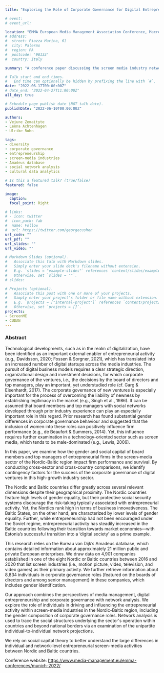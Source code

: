 ```yaml
---
title: "Exploring the Role of Corporate Governance for Digital Entrepreneurship – A Network Study of Screen-Media Ventures in the Nordic and Baltic Countries"

# event: 
# event_url: 

location: "EMMA European Media Management Association Conference, Macromedia University, Munich, Germany"
# address:
#  street: Piazza Marina, 61
#  city: Palermo
#  region: PA
#  postcode: '90133'
#  country: Italy

summary: "A conference paper discussing the screen media industry network of the Nordic-Baltic region"

# Talk start and end times.
#   End time can optionally be hidden by prefixing the line with `#`.
date: "2022-06-17T00:00:00Z"
# date_end: "2022-04-27T11:00:00Z"
all_day: true

# Schedule page publish date (NOT talk date).
publishDate: "2022-06-10T00:00:00Z"

authors: 
- Vejune Zemaityte
- Leona Achtenhagen
- Ulrike Rohn

tags:
- diversity
- corporate governance
- entrepreneurship
- screen-media industries
- Amadeus database
- social network analysis
- cultural data analytics

# Is this a featured talk? (true/false)
featured: false

image:
  caption: 
  focal_point: Right

# links:
# - icon: twitter
#  icon_pack: fab
#  name: Follow
#  url: https://twitter.com/georgecushen
url_code: ""
url_pdf: ""
url_slides: ""
url_video: ""

# Markdown Slides (optional).
#   Associate this talk with Markdown slides.
#   Simply enter your slide deck's filename without extension.
#   E.g. `slides = "example-slides"` references `content/slides/example-slides.md`.
#   Otherwise, set `slides = ""`.
# slides:

# Projects (optional).
#   Associate this post with one or more of your projects.
#   Simply enter your project's folder or file name without extension.
#   E.g. `projects = ["internal-project"]` references `content/project/deep-learning/index.md`.
#   Otherwise, set `projects = []`.
projects:
- ScreenME
- CUDAN
---
```


### Abstract

Technological developments, such as in the realm of digitalization, have been identified as an important external enabler of entrepreneurial activity (e.g., Davidsson, 2020; Fossen & Sorgner, 2021), which has translated into an increased number of digital startups across the media industries. The pursuit of digital business models requires a clear strategic direction, organizational design and investment decisions, for which corporate governance of the ventures, i.e., the decisions by the board of directors and top managers, play an important, yet understudied role (cf. Garg & Eisenhardt, 2017). The corporate governance of new ventures is especially important for the process of overcoming the liability of newness by establishing legitimacy in the market (e.g., Singh et al., 1986). It can be assumed that board members and top managers with social networks developed through prior industry experience can play an especially important role in this regard. Prior research has found substantial gender differences in corporate governance behaviour and suggested that the inclusion of women into these roles can positively influence firm performance (e.g., de Beaufort & Summers, 2014). Yet, this influence requires further examination in a technology-oriented sector such as screen media, which tends to be male-dominated (e.g., Lewis, 2006).

In this paper, we examine how the gender and social capital of board members and top managers of entrepreneurial firms in the screen-media sector of the Nordic-Baltic region impact firm performance and survival. By conducting cross-sector and cross-country comparisons, we identify contingency factors for the success of the corporate governance of digital ventures in this high-growth industry sector. 

The Nordic and Baltic countries differ greatly across several relevant dimensions despite their geographical proximity. The Nordic countries feature high levels of gender equality, but their protective social security systems discourage the risk-taking typically associated with entrepreneurial activity. Yet, the Nordics rank high in terms of business innovativeness. The Baltic States, on the other hand, are characterized by lower levels of gender equality. Further, while entrepreneurship had not been encouraged under the Soviet regime, entrepreneurial activity has steadily increased in the Baltic countries following their transition towards market economies—with Estonia’s successful transition into a ‘digital society’ as a prime example.

This research relies on the Bureau van Dijk’s Amadeus database, which contains detailed information about approximately 21 million public and private European enterprises. We draw data on 4,901 companies established in one of the eight Nordic or Baltic countries between 2016 and 2020 that list screen industries (i.e., motion picture, video, television, and video games) as their primary activity. We further retrieve information about 8,834 individuals in corporate governance roles (featured on the boards of directors and among senior management) in these companies, which includes gender identification.

Our approach combines the perspectives of media management, digital entrepreneurship and corporate governance with network analysis. We explore the role of individuals in driving and influencing the entrepreneurial activity within screen-media industries in the Nordic-Baltic region, including the gender composition of corporate governance roles. Network analysis is used to trace the social structures underlying the sector's operation within countries and beyond national borders via an examination of the unipartite individual-to-individual network projections.

We rely on social capital theory to better understand the large differences in individual and network-level entrepreneurial screen-media activities between Nordic and Baltic countries.

Conference website: https://www.media-management.eu/emma-conferences/munich-2022/